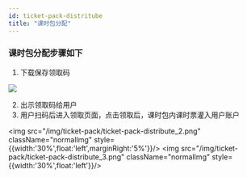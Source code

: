 ```yaml
---
id: ticket-pack-distritube
title: "课时包分配"
---
```

### 课时包分配步骤如下
1. 下载保存领取码
<img src="/img/ticket-pack/ticket-pack-distribute_1.png" className="normalImg" />
<br/>

2. 出示领取码给用户
3. 用户扫码后进入领取页面，点击领取后，课时包内课时票灌入用户账户

<img src="/img/ticket-pack/ticket-pack-distribute_2.png" className="normalImg" style={{width:'30%',float:'left',marginRight:'5%'}}/>
<img src="/img/ticket-pack/ticket-pack-distribute_3.png" className="normalImg" style={{width:'30%',float:'left'}}/>
